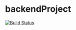 # backendProject
[![Build Status](https://dev.azure.com/ricardosantos9521/GitHub%20Projects/_apis/build/status/ricardosantos9521.backendProject?branchName=master)](https://dev.azure.com/ricardosantos9521/GitHub%20Projects/_build/latest?definitionId=22&branchName=master)

